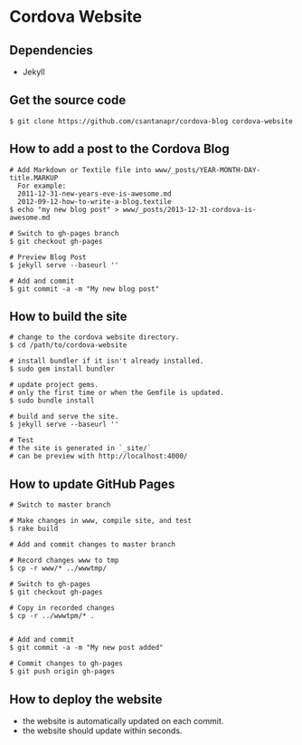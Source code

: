 Cordova Website
===============

Dependencies
------------

- Jekyll

Get the source code
-------------------

    $ git clone https://github.com/csantanapr/cordova-blog cordova-website

How to add a post to the Cordova Blog
-----------------------
    # Add Markdown or Textile file into www/_posts/YEAR-MONTH-DAY-title.MARKUP
      For example:
      2011-12-31-new-years-eve-is-awesome.md
      2012-09-12-how-to-write-a-blog.textile
    $ echo "my new blog post" > www/_posts/2013-12-31-cordova-is-awesome.md

    # Switch to gh-pages branch
    $ git checkout gh-pages

    # Preview Blog Post
    $ jekyll serve --baseurl ''

    # Add and commit
    $ git commit -a -m "My new blog post"



How to build the site
-----------------------

    # change to the cordova website directory.
    $ cd /path/to/cordova-website

    # install bundler if it isn't already installed.
    $ sudo gem install bundler

    # update project gems.
    # only the first time or when the Gemfile is updated.
    $ sudo bundle install

    # build and serve the site.
    $ jekyll serve --baseurl ''

    # Test
    # the site is generated in `_site/`
    # can be preview with http://localhost:4000/


How to update GitHub Pages
----------------------

    # Switch to master branch

    # Make changes in www, compile site, and test
    $ rake build

    # Add and commit changes to master branch

    # Record changes www to tmp
    $ cp -r www/* ../wwwtmp/

    # Switch to gh-pages
    $ git checkout gh-pages

    # Copy in recorded changes
    $ cp -r ../wwwtpm/* .


    # Add and commit
    $ git commit -a -m "My new post added"

    # Commit changes to gh-pages
    $ git push origin gh-pages


How to deploy the website
-------------------------

- the website is automatically updated on each commit.
- the website should update within seconds.
